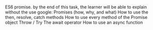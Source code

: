 ES6 promise.
by the end of this task, the learner will be able to explain without the use google:
Promises (how, why, and what)
How to use the then, resolve, catch methods
How to use every method of the Promise object
Throw / Try
The await operator
How to use an async function